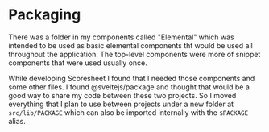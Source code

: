 # Packaging

There was a folder in my components called "Elemental" which was intended to be used as basic elemental components tht would be used all throughout the application. The top-level components were more of snippet components that were used usually once.

While developing Scoresheet I found that I needed those components and some other files. I found @sveltejs/package and thought that would be a good way to share my code between these two projects. So I moved everything that I plan to use between projects under a new folder at `src/lib/PACKAGE` which can also be imported internally with the `$PACKAGE` alias.